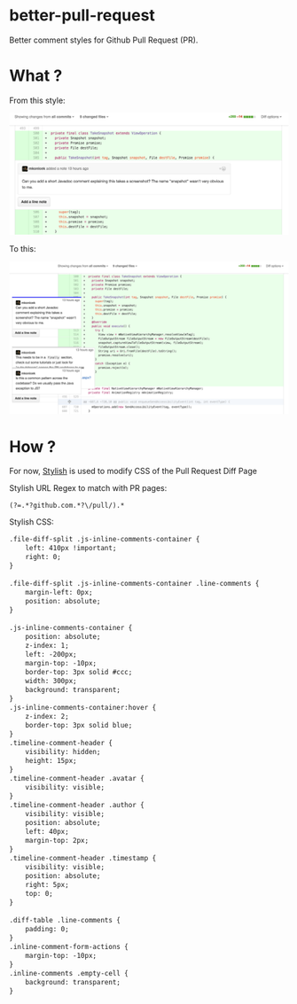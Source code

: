 # better-pull-request

Better comment styles for Github Pull Request (PR).

# What ?

From this style:

<img src="https://github.com/ngduc/better-pull-request/blob/master/docs/assets/demo-before.png">

To this:

<img src="https://github.com/ngduc/better-pull-request/blob/master/docs/assets/demo-after.png">

# How ?

For now, [Stylish](https://chrome.google.com/webstore/detail/stylish/fjnbnpbmkenffdnngjfgmeleoegfcffe?hl=en) is used to modify CSS of the Pull Request Diff Page

Stylish URL Regex to match with PR pages:

```
(?=.*?github.com.*?\/pull/).*
```

Stylish CSS:

```
.file-diff-split .js-inline-comments-container {
    left: 410px !important;
    right: 0;
}

.file-diff-split .js-inline-comments-container .line-comments {
	margin-left: 0px;
	position: absolute;
}

.js-inline-comments-container {
    position: absolute;
    z-index: 1;
    left: -200px;
    margin-top: -10px;
    border-top: 3px solid #ccc;
    width: 300px;
    background: transparent;
}
.js-inline-comments-container:hover {
    z-index: 2;
    border-top: 3px solid blue;
}
.timeline-comment-header {
    visibility: hidden;
    height: 15px;
}
.timeline-comment-header .avatar {
    visibility: visible;
}
.timeline-comment-header .author {
    visibility: visible;
    position: absolute;
    left: 40px;
    margin-top: 2px;
}
.timeline-comment-header .timestamp {
	visibility: visible;
    position: absolute;
    right: 5px;
    top: 0;
}

.diff-table .line-comments {
    padding: 0;
}
.inline-comment-form-actions {
    margin-top: -10px;
}
.inline-comments .empty-cell {
    background: transparent;
}
```